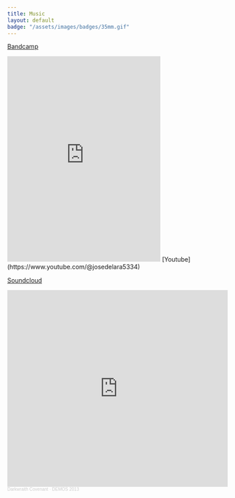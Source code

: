 ```yaml
---
title: Music
layout: default
badge: "/assets/images/badges/35mm.gif"
---
```

[Bandcamp](https://darkwraithcovenant.bandcamp.com/)
<iframe style="border: 0; width: 350px; height: 470px;" src="https://bandcamp.com/EmbeddedPlayer/album=4171796435/size=large/bgcol=ffffff/linkcol=0687f5/tracklist=false/transparent=true/" seamless><a href="https://darkwraithcovenant.bandcamp.com/album/demonstrational-document-v21">Demonstrational Document v2.1 by Darkwraith Covenant</a></iframe>
[Youtube](https://www.youtube.com/@josedelara5334)  

[Soundcloud](https://soundcloud.com/jcdelarapdx) 
<iframe width="100%" height="450" scrolling="no" frameborder="no" allow="autoplay" src="https://w.soundcloud.com/player/?url=https%3A//api.soundcloud.com/playlists/11869104&color=%23ff0000&auto_play=false&hide_related=false&show_comments=true&show_user=true&show_reposts=false&show_teaser=true"></iframe><div style="font-size: 10px; color: #cccccc;line-break: anywhere;word-break: normal;overflow: hidden;white-space: nowrap;text-overflow: ellipsis; font-family: Interstate,Lucida Grande,Lucida Sans Unicode,Lucida Sans,Garuda,Verdana,Tahoma,sans-serif;font-weight: 100;"><a href="https://soundcloud.com/jcdelarapdx" title="Darkwraith Covenant" target="_blank" style="color: #cccccc; text-decoration: none;">Darkwraith Covenant</a> · <a href="https://soundcloud.com/jcdelarapdx/sets/darkwraith-covenant-solo" title="DEMOS 2013" target="_blank" style="color: #cccccc; text-decoration: none;">DEMOS 2013</a></div>  

